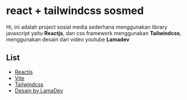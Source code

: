 # react + tailwindcss sosmed

Hi, ini adalah project sosial media sederhana menggunakan library javascript yaitu **Reactjs**, dan css framework menggunakan **Tailwindcss**, menggunakan desain dari video youtube **Lamadev**

## List

- [Reactjs](https://reactjs.org/)
- [Vite](https://vitejs.dev)
- [Tailwindcss](https://tailwindcss.com)
- [Desain by LamaDev](https://www.youtube.com/watch?v=fzxEECHnsvU)
